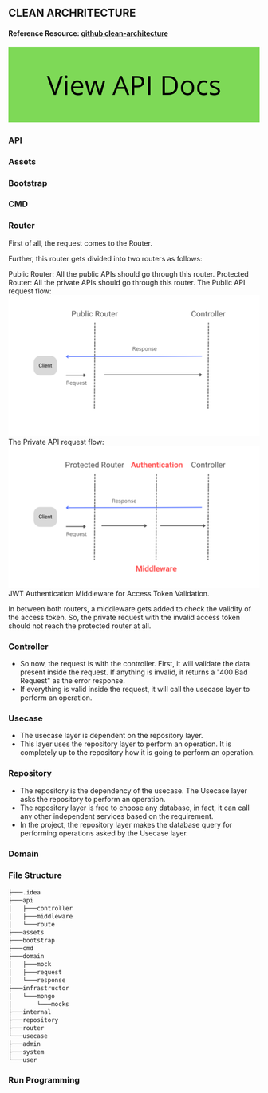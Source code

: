 ## CLEAN ARCHRITECTURE
#### Reference Resource: [github clean-architecture](https://github.com/amitshekhariitbhu/go-backend-clean-architecture/tree/main/mongo)
![Workflow](./assets/button-view-api-docs.png)
### API
### Assets
### Bootstrap
### CMD
### Router
First of all, the request comes to the Router.

Further, this router gets divided into two routers as follows:

Public Router: All the public APIs should go through this router.
Protected Router: All the private APIs should go through this router.
The Public API request flow:
![Workflow](./assets/go-arch-public-api-request-flow.png)
The Private API request flow:
![Workflow](./assets/go-arch-private-api-request-flow.png)
JWT Authentication Middleware for Access Token Validation.

In between both routers, a middleware gets added to check the validity of the access token. So, the private request with the invalid access token should not reach the protected router at all.

### Controller
- So now, the request is with the controller. First, it will validate the data present inside the request. If anything is invalid, it returns a "400 Bad Request" as the error response.
- If everything is valid inside the request, it will call the usecase layer to perform an operation.

### Usecase
- The usecase layer is dependent on the repository layer.
- This layer uses the repository layer to perform an operation. 
It is completely up to the repository how it is going to perform an operation.

### Repository
- The repository is the dependency of the usecase. The Usecase layer asks the repository to perform an operation.
- The repository layer is free to choose any database, in fact, it can call any other independent services based on the requirement.
- In the project, the repository layer makes the database query for performing operations asked by the Usecase layer.

### Domain

### File Structure
```
├───.idea
├───api
│   ├───controller
│   ├───middleware
│   └───route
├───assets
├───bootstrap
├───cmd
├───domain
│   ├───mock
│   ├───request
│   └───response
├───infrastructor
│   └───mongo
│       └───mocks
├───internal
├───repository
├───router
└───usecase
├───admin
├───system
└───user
```
### Run Programming